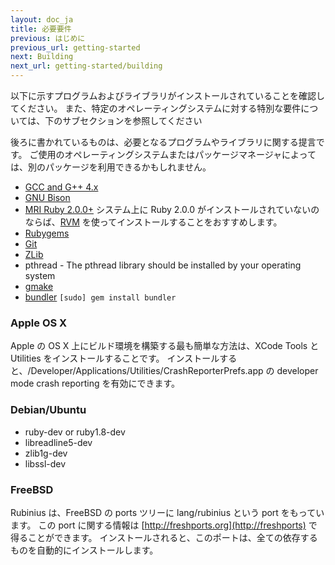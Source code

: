 ```yaml
---
layout: doc_ja
title: 必要要件
previous: はじめに
previous_url: getting-started
next: Building
next_url: getting-started/building
---
```


以下に示すプログラムおよびライブラリがインストールされていることを確認してください。
また、特定のオペレーティングシステムに対する特別な要件については、下のサブセクションを参照してください

後ろに書かれているものは、必要となるプログラムやライブラリに関する提言です。
ご使用のオペレーティングシステムまたはパッケージマネージャによっては、別のパッケージを利用できるかもしれません。

  * [GCC and G++ 4.x](http://gcc.gnu.org/)
  * [GNU Bison](http://www.gnu.org/software/bison/)
  * [MRI Ruby 2.0.0+](http://www.ruby-lang.org/)
    システム上に Ruby 2.0.0 がインストールされていないのならば、[RVM](https://rvm.beginrescueend.com/)
    を使ってインストールすることをおすすめします。
  * [Rubygems](http://www.rubygems.org/)
  * [Git](http://git.or.cz/)
  * [ZLib](http://www.zlib.net/)
  * pthread - The pthread library should be installed by your operating system
  * [gmake](http://savannah.gnu.org/projects/make/)
  * [bundler](http://bundler.io/) `[sudo] gem install bundler`


### Apple OS X

Apple の OS X 上にビルド環境を構築する最も簡単な方法は、XCode Tools と 
Utilities をインストールすることです。
インストールすると、/Developer/Applications/Utilities/CrashReporterPrefs.app の 
developer mode crash reporting を有効にできます。


### Debian/Ubuntu

  * ruby-dev or ruby1.8-dev
  * libreadline5-dev
  * zlib1g-dev
  * libssl-dev


### FreeBSD

Rubinius は、FreeBSD の ports ツリーに lang/rubinius という port をもっています。
この port に関する情報は [http://freshports.org](http://freshports) で得ることができます。
インストールされると、このポートは、全ての依存するものを自動的にインストールします。
